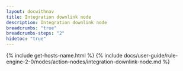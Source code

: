 ```yaml
---
layout: docwithnav
title: Integration downlink node
description: Integration downlink node 
breadcrumbs: "true"
breadcrumbs-steps: "2"
hidetoc: "true"
---
```


{% include get-hosts-name.html %}
{% include docs/user-guide/rule-engine-2-0/nodes/action-nodes/integration-downlink-node.md %}

